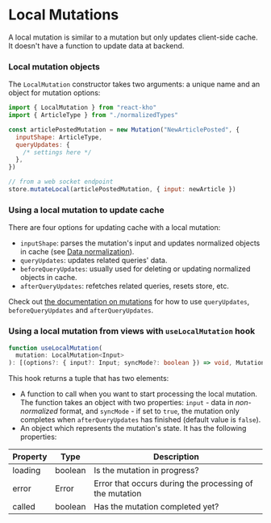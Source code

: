 # Local Mutations

A local mutation is similar to a mutation but only updates client-side cache. It doesn't have a function to update data at backend.

### Local mutation objects

The `LocalMutation` constructor takes two arguments: a unique name and an object for mutation options:

```javascript
import { LocalMutation } from "react-kho"
import { ArticleType } from "./normalizedTypes"

const articlePostedMutation = new Mutation("NewArticlePosted", {
  inputShape: ArticleType,
  queryUpdates: {
    /* settings here */
  },
})
```

```javascript
// from a web socket endpoint
store.mutateLocal(articlePostedMutation, { input: newArticle })
```

### Using a local mutation to update cache

There are four options for updating cache with a local mutation:

- `inputShape`: parses the mutation's input and updates normalized objects in cache (see [Data normalization](DataNormalization.md)).
- `queryUpdates`: updates related queries' data.
- `beforeQueryUpdates`: usually used for deleting or updating normalized objects in cache.
- `afterQueryUpdates`: refetches related queries, resets store, etc.

Check out [the documentation on mutations](Mutations.md#updating-client-side-cache) for how to use `queryUpdates`, `beforeQueryUpdates` and `afterQueryUpdates`.

### Using a local mutation from views with `useLocalMutation` hook

```typescript
function useLocalMutation(
  mutation: LocalMutation<Input>
): [(options?: { input?: Input; syncMode?: boolean }) => void, MutationState]
```

This hook returns a tuple that has two elements:

- A function to call when you want to start processing the local mutation. The function takes an object with two properties: `input` - data in _non-normalized_ format, and `syncMode` - if set to `true`, the mutation only completes when `afterQueryUpdates` has finished (default value is `false`).
- An object which represents the mutation's state. It has the following properties:

| Property | Type    | Description                                             |
| -------- | ------- | ------------------------------------------------------- |
| loading  | boolean | Is the mutation in progress?                            |
| error    | Error   | Error that occurs during the processing of the mutation |
| called   | boolean | Has the mutation completed yet?                         |

